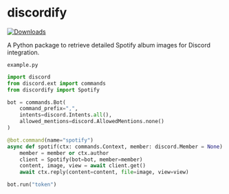 # discordify

[![Downloads](https://static.pepy.tech/badge/cbvx)](https://pepy.tech/project/cbvx)

A Python package to retrieve detailed Spotify album images for Discord integration.



`example.py`
```py
import discord
from discord.ext import commands
from discordify import Spotify

bot = commands.Bot(
    command_prefix=",",
    intents=discord.Intents.all(),
    allowed_mentions=discord.AllowedMentions.none()
)

@bot.command(name="spotify")
async def spotif(ctx: commands.Context, member: discord.Member = None):
    member = member or ctx.author
    client = Spotify(bot=bot, member=member)
    content, image, view = await client.get()
    await ctx.reply(content=content, file=image, view=view)

bot.run("token")
```
